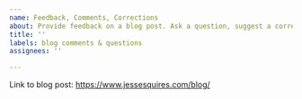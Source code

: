 ```yaml
---
name: Feedback, Comments, Corrections
about: Provide feedback on a blog post. Ask a question, suggest a correction.
title: ''
labels: blog comments & questions
assignees: ''

---
```


Link to blog post: https://www.jessesquires.com/blog/
